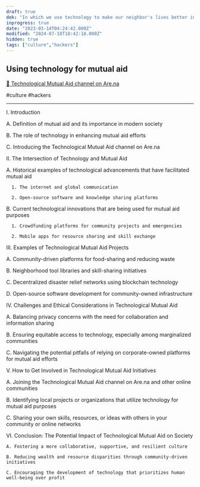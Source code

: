 ```yaml
---
draft: true
dek: "In which we use technology to make our neighbor's lives better instead of making ourselves richer"
inprogress: true
date: "2023-03-14T04:24:42.000Z"
modified: "2024-07-18T18:42:18.000Z"
hidden: true
tags: ["culture","hackers"]
---
```

## Using technology for mutual aid

[🔨 Technological Mutual Aid channel on Are.na](https://www.are.na/ej-fox/technological-mutual-aid)

#culture #hackers

---

I. Introduction

   A. Definition of mutual aid and its importance in modern society

   B. The role of technology in enhancing mutual aid efforts

   C. Introducing the Technological Mutual Aid channel on Are.na

II. The Intersection of Technology and Mutual Aid

   A. Historical examples of technological advancements that have facilitated mutual aid

      1. The internet and global communication

      2. Open-source software and knowledge sharing platforms

   B. Current technological innovations that are being used for mutual aid purposes

      1. Crowdfunding platforms for community projects and emergencies

      2. Mobile apps for resource sharing and skill exchange

III. Examples of Technological Mutual Aid Projects

   A. Community-driven platforms for food-sharing and reducing waste

   B. Neighborhood tool libraries and skill-sharing initiatives

   C. Decentralized disaster relief networks using blockchain technology

   D. Open-source software development for community-owned infrastructure

IV. Challenges and Ethical Considerations in Technological Mutual Aid

   A. Balancing privacy concerns with the need for collaboration and information sharing

   B. Ensuring equitable access to technology, especially among marginalized communities

   C. Navigating the potential pitfalls of relying on corporate-owned platforms for mutual aid efforts

V. How to Get Involved in Technological Mutual Aid Initiatives

   A. Joining the Technological Mutual Aid channel on Are.na and other online communities

   B. Identifying local projects or organizations that utilize technology for mutual aid purposes

   C. Sharing your own skills, resources, or ideas with others in your community or online networks

VI. Conclusion: The Potential Impact of Technological Mutual Aid on Society

    A. Fostering a more collaborative, supportive, and resilient culture

    B. Reducing wealth and resource disparities through community-driven initiatives

    C. Encouraging the development of technology that prioritizes human well-being over profit
